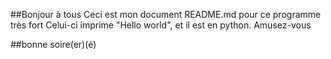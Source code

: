 ##Bonjour à tous
Ceci est mon document README.md pour ce programme très fort
Celui-ci imprime "Hello world", et il est en python.
Amusez-vous

##bonne soire(er)(é)

